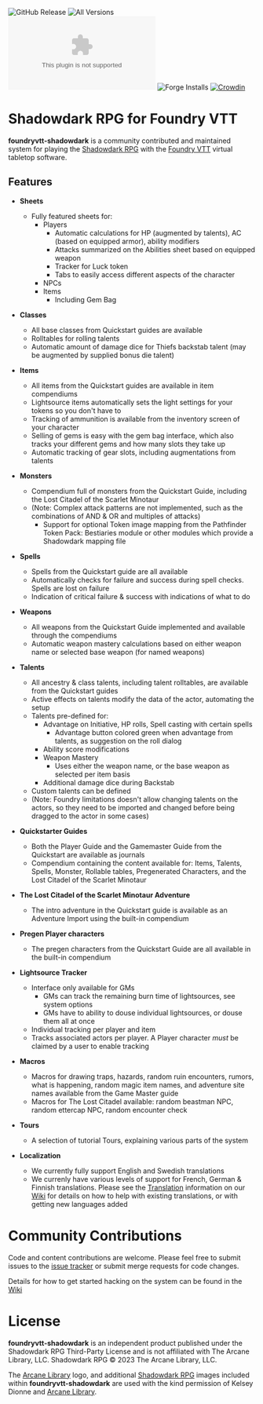 ![GitHub Release](https://img.shields.io/github/release-date/Muttley/foundryvtt-shadowdark)
![All Versions](https://img.shields.io/github/downloads/Muttley/foundryvtt-shadowdark/total)
![Latest Version](https://img.shields.io/github/downloads/Muttley/foundryvtt-shadowdark/latest/shadowdark.zip)
![Forge Installs](https://img.shields.io/badge/dynamic/json?label=Forge%20Installs&query=package.installs&suffix=%25&url=https%3A%2F%2Fforge-vtt.com%2Fapi%2Fbazaar%2Fpackage%2Fshadowdark)
[![Crowdin](https://badges.crowdin.net/foundryvtt-shadowdark/localized.svg)](https://crowdin.com/project/foundryvtt-shadowdark)

# Shadowdark RPG for Foundry VTT

**foundryvtt-shadowdark** is a community contributed and maintained system for playing the [Shadowdark RPG][2] with the [Foundry VTT][3] virtual tabletop software.

## Features
- **Sheets**
  - Fully featured sheets for:
    - Players
      - Automatic calculations for HP (augmented by talents), AC (based on equipped armor), ability modifiers
      - Attacks summarized on the Abilities sheet based on equipped weapon
      - Tracker for Luck token
      - Tabs to easily access different aspects of the character
    - NPCs
    - Items
      - Including Gem Bag

- **Classes**
  - All base classes from Quickstart guides are available
  - Rolltables for rolling talents
  - Automatic amount of damage dice for Thiefs backstab talent (may be augmented by supplied bonus die talent)

- **Items**
  - All items from the Quickstart guides are available in item compendiums
  - Lightsource items automatically sets the light settings for your tokens so you don't have to
  - Tracking of ammunition is available from the inventory screen of your character
  - Selling of gems is easy with the gem bag interface, which also tracks your different gems and how many slots they take up
  - Automatic tracking of gear slots, including augmentations from talents

- **Monsters**
  - Compendium full of monsters from the Quickstart Guide, including the Lost Citadel of the Scarlet Minotaur
  - (Note: Complex attack patterns are not implemented, such as the combinations of AND & OR and multiples of attacks)
	- Support for optional Token image mapping from the Pathfinder Token Pack: Bestiaries module or other modules which provide a Shadowdark mapping file

- **Spells**
  - Spells from the Quickstart guide are all available
  - Automatically checks for failure and success during spell checks. Spells are lost on failure
  - Indication of critical failure & success with indications of what to do

- **Weapons**
  - All weapons from the Quickstart Guide implemented and available through the compendiums
  - Automatic weapon mastery calculations based on either weapon name or selected base weapon (for named weapons)

- **Talents**
  - All ancestry & class talents, including talent rolltables, are available from the Quickstart guides
  - Active effects on talents modify the data of the actor, automating the setup
  - Talents pre-defined for:
    - Advantage on Initiative, HP rolls, Spell casting with certain spells
      - Advantage button colored green when advantage from talents, as suggestion on the roll dialog
    - Ability score modifications
    - Weapon Mastery
      - Uses either the weapon name, or the base weapon as selected per item basis
    - Additional damage dice during Backstab
  - Custom talents can be defined
  - (Note: Foundry limitations doesn't allow changing talents on the actors, so they need to be imported and changed before being dragged to the actor in some cases)


- **Quickstarter Guides**
  - Both the Player Guide and the Gamemaster Guide from the Quickstart are available as journals
  - Compendium containing the content available for: Items, Talents, Spells, Monster, Rollable tables, Pregenerated Characters, and the Lost Citadel of the Scarlet Minotaur


- **The Lost Citadel of the Scarlet Minotaur Adventure**
  - The intro adventure in the Quickstart guide is available as an Adventure Import using the built-in compendium

- **Pregen Player characters**
  - The pregen characters from the Quickstart Guide are all available in the built-in compendium

- **Lightsource Tracker**
  - Interface only available for GMs
    - GMs can track the remaining burn time of lightsources, see system options
    - GMs have to ability to douse individual lightsources, or douse them all at once
  - Individual tracking per player and item
  - Tracks associated actors per player. A Player character *must* be claimed by a user to enable tracking

- **Macros**
  - Macros for drawing traps, hazards, random ruin encounters, rumors, what is happening, random magic item names, and adventure site names available from the Game Master guide
  - Macros for The Lost Citadel available: random beastman NPC, random ettercap NPC, random encounter check

- **Tours**
	- A selection of tutorial Tours, explaining various parts of the system

- **Localization**
  - We currently fully support English and Swedish translations
  - We currenly have various levels of support for French, German & Finnish translations.  Please see the [Translation][5] information on our [Wiki][4] for details on how to help with existing translations, or with getting new languages added

# Community Contributions

Code and content contributions are welcome. Please feel free to submit issues to the [issue tracker](https://github.com/Muttley/foundryvtt-shadowdark/issues) or submit merge requests for code changes.

Details for how to get started hacking on the system can be found in the [Wiki](https://github.com/Muttley/foundryvtt-shadowdark/wiki)

# License

**foundryvtt-shadowdark** is an independent product published under the Shadowdark RPG Third-Party License and is not affiliated with The Arcane Library, LLC. Shadowdark RPG © 2023 The Arcane Library, LLC.

The [Arcane Library][1] logo, and additional [Shadowdark RPG][1] images included within **foundryvtt-shadowdark** are used with the kind permission of Kelsey Dionne and [Arcane Library][1].

[1]: https://www.thearcanelibrary.com
[2]: https://www.thearcanelibrary.com/pages/shadowdark
[3]: https://foundryvtt.com
[4]: https://github.com/Muttley/foundryvtt-shadowdark/wiki/
[5]: https://github.com/Muttley/foundryvtt-shadowdark/wiki/Other-ways-to-contribute#translation
